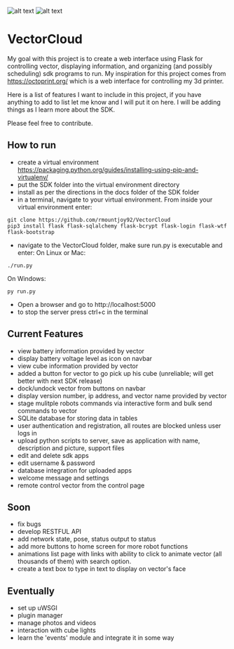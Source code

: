![alt text](https://i.imgur.com/XZvsWBr.png)
![alt text](https://i.imgur.com/AMQkLEW.png)
# VectorCloud
My goal with this project is to create a web interface using Flask for controlling vector, displaying information, and organizing (and possibly scheduling) sdk programs to run. My inspiration for this project comes from https://octoprint.org/ which is a web interface for controlling my 3d printer.

Here is a list of features I want to include in this project, if you have anything to add to list let me know and I will put it on here. I will be adding things as I learn more about the SDK.

Please feel free to contribute.

## How to run
* create a virtual environment https://packaging.python.org/guides/installing-using-pip-and-virtualenv/
* put the SDK folder into the virtual environment directory
* install as per the directions in the docs folder of the SDK folder
* in a terminal, navigate to your virtual environment. From inside your virtual environment enter:
```
git clone https://github.com/rmountjoy92/VectorCloud
pip3 install flask flask-sqlalchemy flask-bcrypt flask-login flask-wtf flask-bootstrap
```
* navigate to the VectorCloud folder, make sure run.py is executable and enter:
On Linux or Mac:
```
./run.py 
```
On Windows:
```
py run.py
```

* Open a browser and go to http://localhost:5000
* to stop the server press ctrl+c in the terminal


## Current Features
* view battery information provided by vector
* display battery voltage level as icon on navbar
* view cube information provided by vector
* added a button for vector to go pick up his cube (unreliable; will get better with next SDK release)
* dock/undock vector from buttons on navbar
* display version number, ip address, and vector name provided by vector
* stage mulitple robots commands via interactive form and bulk send commands to vector
* SQLite database for storing data in tables
* user authentication and registration, all routes are blocked unless user logs in
* upload python scripts to server, save as application with name, description and picture, support files
* edit and delete sdk apps
* edit username & password
* database integration for uploaded apps
* welcome message and settings
* remote control vector from the control page


## Soon
* fix bugs
* develop RESTFUL API
* add network state, pose, status output to status
* add more buttons to home screen for more robot functions
* animations list page with links with ability to click to animate vector (all thousands of them) with search option.
* create a text box to type in text to display on vector's face



## Eventually
* set up uWSGI
* plugin manager
* manage photos and videos
* interaction with cube lights
* learn the 'events' module and integrate it in some way

